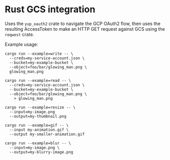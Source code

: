 # Rust GCS integration

Uses the `yup_oauth2` crate to navigate the GCP OAuth2 flow, then uses the
resulting AccessToken to make an HTTP GET request against GCS using the
`reqwest` crate.

Example usage:

```
cargo run --example=write -- \
  --creds=my-service-account.json \
  --bucket=my-example-bucket \
  --object=foo/bar/glowing_man.png \
  glowing_man.png
```


```
cargo run --example=read -- \
  --creds=my-service-account.json \
  --bucket=my-example-bucket \
  --object=foo/bar/glowing_man.png \
    > glowing_man.png
```

```
cargo run --example=resize -- \
  --input=my-image.png
  --output=my-thumbnail.png
```

```
cargo run --example=gif -- \
  --input my-animation.gif \
  --output my-smaller-animation.gif
```

```
cargo run --example=blur -- \
  --input=my-image.png \
  --output=my-blurry-image.png
```
